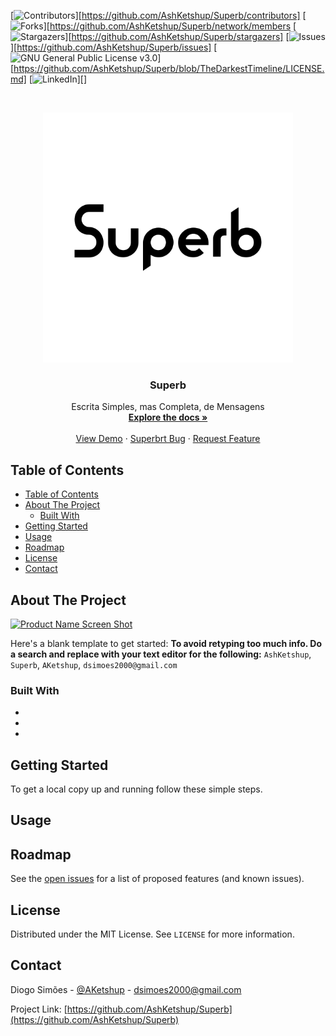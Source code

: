 <!--
*** Thanks for checking out this README Template. If you have a suggestion that would
*** make this better, please fork the Superb and create a pull request or simply open
*** an issue with the tag "enhancement".
*** Thanks again! Now go create something AMAZING! :D
***
***
***
*** To avoid retyping too much info. Do a search and replace for the following:
*** AshKetshup, Superb, AKetshup, dsimoes2000@gmail.com
-->





<!-- PROJECT SHIELDS -->
<!--
*** I'm using markdown "reference style" links for readability.
*** Reference links are enclosed in brackets [ ] instead of parentheses ( ).
*** See the bottom of this document for the declaration of the reference variables
*** for contributors-url, forks-url, etc. This is an optional, concise syntax you may use.
*** https://www.markdownguide.org/basic-syntax/#reference-style-links
-->
[![Contributors][contributors-shield]][https://github.com/AshKetshup/Superb/contributors]
[![Forks][forks-shield]][https://github.com/AshKetshup/Superb/network/members
[![Stargazers][stars-shield]][https://github.com/AshKetshup/Superb/stargazers]
[![Issues][issues-shield]][https://github.com/AshKetshup/Superb/issues]
[![GNU General Public License v3.0][license-shield]][https://github.com/AshKetshup/Superb/blob/TheDarkestTimeline/LICENSE.md]
[![LinkedIn][linkedin-shield]][]



<!-- PROJECT LOGO -->
<br />
<p align="center">
  <a href="https://github.com/AshKetshup/Superb">
    <img src="Logotipo/Superb logotipo.svg" alt="Logo" width="400" height="400">
  </a>

  <h3 align="center">Superb</h3>

  <p align="center">
    Escrita Simples, mas Completa, de Mensagens 
    <br />
    <a href="https://github.com/AshKetshup/Superb"><strong>Explore the docs »</strong></a>
    <br />
    <br />
    <a href="https://github.com/AshKetshup/Superb">View Demo</a>
    ·
    <a href="https://github.com/AshKetshup/Superb/issues">Superbrt Bug</a>
    ·
    <a href="https://github.com/AshKetshup/Superb/issues">Request Feature</a>
  </p>
</p>



<!-- TABLE OF CONTENTS -->
## Table of Contents

- [Table of Contents](#table-of-contents)
- [About The Project](#about-the-project)
  - [Built With](#built-with)
- [Getting Started](#getting-started)
- [Usage](#usage)
- [Roadmap](#roadmap)
- [License](#license)
- [Contact](#contact)



<!-- ABOUT THE PROJECT -->
## About The Project

[![Product Name Screen Shot][product-screenshot]](https://example.com)

Here's a blank template to get started:
**To avoid retyping too much info. Do a search and replace with your text editor for the following:**
`AshKetshup`, `Superb`, `AKetshup`, `dsimoes2000@gmail.com`


### Built With

* []()
* []()
* []()



<!-- GETTING STARTED -->
## Getting Started

To get a local copy up and running follow these simple steps.


<!-- USAGE EXAMPLES -->
## Usage

<!-- Use this space to show useful examples of how a project can be used. Additional screenshots, code examples and demos work well in this space. You may also link to more resources.-->





<!-- ROADMAP -->
## Roadmap

See the [open issues](https://github.com/AshKetshup/Superb/issues) for a list of proposed features (and known issues).


<!-- LICENSE -->
## License

Distributed under the MIT License. See `LICENSE` for more information.



<!-- CONTACT -->
## Contact

Diogo Simões - [@AKetshup](https://twitter.com/AKetshup) - dsimoes2000@gmail.com

Project Link: [https://github.com/AshKetshup/Superb](https://github.com/AshKetshup/Superb)



<!-- ACKNOWLEDGEMENTS -->
<!-- ## Acknowledgements -->

<!-- * []() -->
<!-- * []() -->
<!-- * []() -->





<!-- MARKDOWN LINKS & IMAGES -->
<!-- https://www.markdownguide.org/basic-syntax/#reference-style-links -->
[contributors-shield]: https://img.shields.io/github/contributors/AshKetshup/Superb.svg?style=flat-square
[contributors-url]: https://github.com/AshKetshup/Superb/graphs/contributors
[forks-shield]: https://img.shields.io/github/forks/AshKetshup/Superb.svg?style=flat-square
[forks-url]: https://github.com/AshKetshup/Superb/network/members
[stars-shield]: https://img.shields.io/github/stars/AshKetshup/Superb.svg?style=flat-square
[stars-url]: https://github.com/AshKetshup/Superb/stargazers
[issues-shield]: https://img.shields.io/github/issues/AshKetshup/Superb.svg?style=flat-square
[issues-url]: https://github.com/AshKetshup/Superb/issues
[license-shield]: https://img.shields.io/github/license/AshKetshup/Superb.svg?style=flat-square
[license-url]: https://github.com/AshKetshup/Superb/blob/master/LICENSE.txt
[linkedin-shield]: https://img.shields.io/badge/-LinkedIn-black.svg?style=flat-square&logo=linkedin&colorB=555
[linkedin-url]: https://www.linkedin.com/in/diogo-simoes-8b5a0618a/
[product-screenshot]: images/screenshot.png
